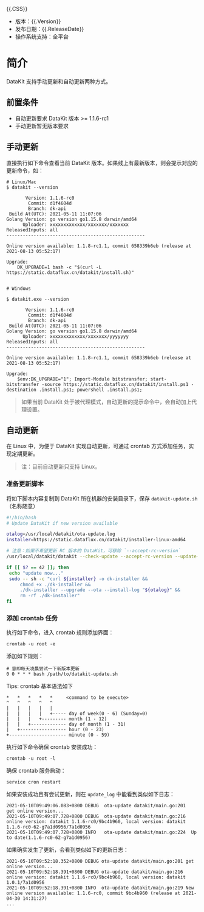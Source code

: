 
{{.CSS}}

- 版本：{{.Version}}
- 发布日期：{{.ReleaseDate}}
- 操作系统支持：全平台

# 简介

DataKit 支持手动更新和自动更新两种方式。

## 前置条件

- 自动更新要求 DataKit 版本 >= 1.1.6-rc1
- 手动更新暂无版本要求

## 手动更新

直接执行如下命令查看当前 DataKit 版本。如果线上有最新版本，则会提示对应的更新命令，如：

```shell
# Linux/Mac
$ datakit --version

       Version: 1.1.6-rc0
        Commit: d1f4604d
        Branch: dk-api
 Build At(UTC): 2021-05-11 11:07:06
Golang Version: go version go1.15.8 darwin/amd64
      Uploader: xxxxxxxxxxxxx/xxxxxxx/xxxxxxx
ReleasedInputs: all
---------------------------------------------------

Online version available: 1.1.8-rc1.1, commit 658339b6eb (release at 2021-08-13 05:52:17)

Upgrade:
    DK_UPGRADE=1 bash -c "$(curl -L https://static.dataflux.cn/datakit/install.sh)"


# Windows

$ datakit.exe --version

       Version: 1.1.6-rc0
        Commit: d1f4604d
        Branch: dk-api
 Build At(UTC): 2021-05-11 11:07:06
Golang Version: go version go1.15.8 darwin/amd64
      Uploader: xxxxxxxxxxxxx/xxxxxxx/yyyyyyy
ReleasedInputs: all
---------------------------------------------------

Online version available: 1.1.8-rc1.1, commit 658339b6eb (release at 2021-08-13 05:52:17)

Upgrade:
    $env:DK_UPGRADE="1"; Import-Module bitstransfer; start-bitstransfer -source https://static.dataflux.cn/datakit/install.ps1 -destination .install.ps1; powershell .install.ps1;
```

> 如果当前 DataKit 处于被代理模式，自动更新的提示命令中，会自动加上代理设置。

## 自动更新

在 Linux 中，为便于 DataKit 实现自动更新，可通过 crontab 方式添加任务，实现定期更新。

> 注：目前自动更新只支持 Linux。

### 准备更新脚本

将如下脚本内容复制到 DataKit 所在机器的安装目录下，保存 `datakit-update.sh`（名称随意）

```bash
#!/bin/bash
# Update DataKit if new version available

otalog=/usr/local/datakit/ota-update.log
installer=https://static.dataflux.cn/datakit/installer-linux-amd64

# 注意：如果不希望更新 RC 版本的 DataKit，可移除 `--accept-rc-version`
/usr/local/datakit/datakit --check-update --accept-rc-version --update-log $otalog

if [[ $? == 42 ]]; then
 echo "update now..."
 sudo -- sh -c "curl ${installer} -o dk-installer &&
	 chmod +x ./dk-installer &&
	 ./dk-installer --upgrade --ota --install-log "${otalog}" &&
	 rm -rf ./dk-installer"
fi
```

### 添加 crontab 任务

执行如下命令，进入 crontab 规则添加界面：

```shell
crontab -u root -e
```

添加如下规则：

```shell
# 意即每天凌晨尝试一下新版本更新
0 0 * * * bash /path/to/datakit-update.sh
```

Tips: crontab 基本语法如下

```
*   *   *   *   *     <command to be execute>
^   ^   ^   ^   ^
|   |   |   |   |
|   |   |   |   +----- day of week(0 - 6) (Sunday=0)
|   |   |   +--------- month (1 - 12)   
|   |   +------------- day of month (1 - 31)
|   +----------------- hour (0 - 23)   
+--------------------- minute (0 - 59)
```

执行如下命令确保 crontab 安装成功：

```shell
crontab -u root -l
```

确保 crontab 服务启动：

```shell
service cron restart
```

如果安装成功且有尝试更新，则在 `update_log` 中能看到类似如下日志：

```
2021-05-10T09:49:06.083+0800 DEBUG	ota-update datakit/main.go:201	get online version...
2021-05-10T09:49:07.728+0800 DEBUG	ota-update datakit/main.go:216	online version: datakit 1.1.6-rc0/9bc4b960, local version: datakit 1.1.6-rc0-62-g7a1d0956/7a1d0956
2021-05-10T09:49:07.728+0800 INFO	ota-update datakit/main.go:224	Up to date(1.1.6-rc0-62-g7a1d0956)
```

如果确实发生了更新，会看到类似如下的更新日志：

```
2021-05-10T09:52:18.352+0800 DEBUG ota-update datakit/main.go:201 get online version...
2021-05-10T09:52:18.391+0800 DEBUG ota-update datakit/main.go:216 online version: datakit 1.1.6-rc0/9bc4b960, local version: datakit 1.0.1/7a1d0956
2021-05-10T09:52:18.391+0800 INFO  ota-update datakit/main.go:219 New online version available: 1.1.6-rc0, commit 9bc4b960 (release at 2021-04-30 14:31:27)
...
``` 
